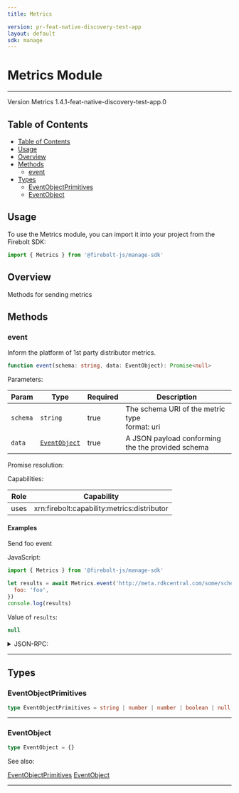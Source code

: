 ```yaml
---
title: Metrics

version: pr-feat-native-discovery-test-app
layout: default
sdk: manage
---
```


# Metrics Module

---

Version Metrics 1.4.1-feat-native-discovery-test-app.0

## Table of Contents

- [Table of Contents](#table-of-contents)
- [Usage](#usage)
- [Overview](#overview)
- [Methods](#methods)
  - [event](#event)
- [Types](#types)
  - [EventObjectPrimitives](#eventobjectprimitives)
  - [EventObject](#eventobject)

## Usage

To use the Metrics module, you can import it into your project from the Firebolt SDK:

```javascript
import { Metrics } from '@firebolt-js/manage-sdk'
```

## Overview

Methods for sending metrics

## Methods

### event

Inform the platform of 1st party distributor metrics.

```typescript
function event(schema: string, data: EventObject): Promise<null>
```

Parameters:

| Param    | Type                            | Required | Description                                        |
| -------- | ------------------------------- | -------- | -------------------------------------------------- |
| `schema` | `string`                        | true     | The schema URI of the metric type <br/>format: uri |
| `data`   | [`EventObject`](#eventobject-1) | true     | A JSON payload conforming the the provided schema  |

Promise resolution:

Capabilities:

| Role | Capability                                  |
| ---- | ------------------------------------------- |
| uses | xrn:firebolt:capability:metrics:distributor |

#### Examples

Send foo event

JavaScript:

```javascript
import { Metrics } from '@firebolt-js/manage-sdk'

let results = await Metrics.event('http://meta.rdkcentral.com/some/schema', {
  foo: 'foo',
})
console.log(results)
```

Value of `results`:

```javascript
null
```

<details markdown="1" >
<summary>JSON-RPC:</summary>
Request:

```json
{
  "jsonrpc": "2.0",
  "id": 1,
  "method": "Metrics.event",
  "params": {
    "schema": "http://meta.rdkcentral.com/some/schema",
    "data": {
      "foo": "foo"
    }
  }
}
```

Response:

```json
{
  "jsonrpc": "2.0",
  "id": 1,
  "result": null
}
```

</details>

---

## Types

### EventObjectPrimitives

```typescript
type EventObjectPrimitives = string | number | number | boolean | null
```

---

### EventObject

```typescript
type EventObject = {}
```

See also:

[EventObjectPrimitives](#eventobjectprimitives)
[EventObject](#eventobject-1)

---
